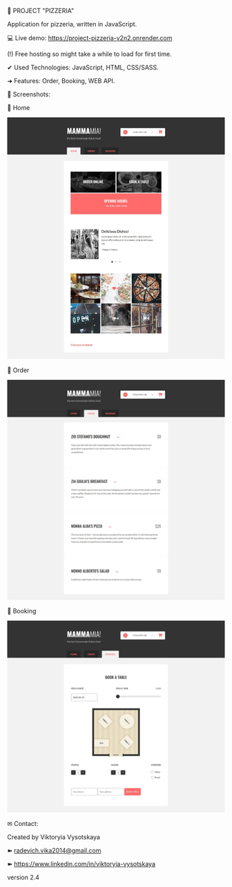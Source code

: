 🍕 PROJECT "PIZZERIA"

Application for pizzeria, written in JavaScript. 

💻 Live demo: https://project-pizzeria-v2n2.onrender.com

(!) Free hosting so might take a while to load for first time.


✔ Used Technologies:
JavaScript,
HTML,
CSS/SASS.

➜ Features:
Order,
Booking,
WEB API.

👀 Screenshots:

📸 Home

![Alt Text](./src/images/screenshots/1.Home.jpg)

📸 Order

![Alt Text](./src/images/screenshots/2.Order.jpg)

📸 Booking

![Alt Text](./src/images/screenshots/3.Booking.jpg)


✉ Contact:

Created by Viktoryia Vysotskaya 

➽ radevich.vika2014@gmail.com

➽ https://www.linkedin.com/in/viktoryia-vysotskaya

version 2.4
